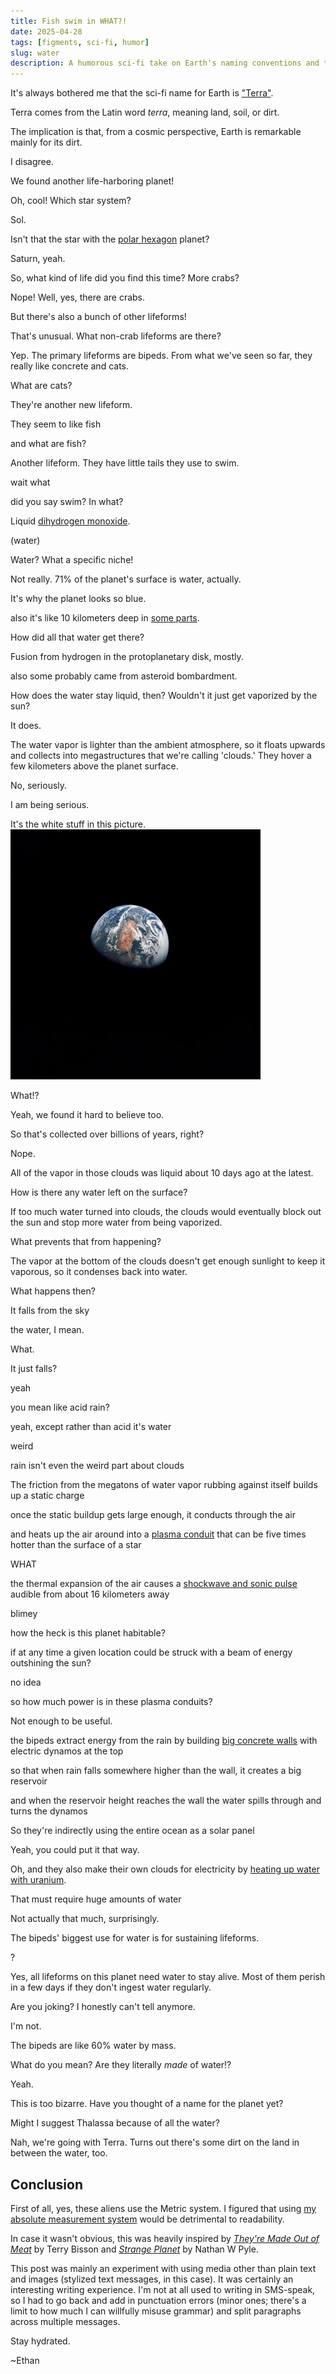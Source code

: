```yaml
---
title: Fish swim in WHAT?!
date: 2025-04-28
tags: [figments, sci-fi, humor]
slug: water
description: A humorous sci-fi take on Earth's naming conventions and the prevalence of water and aquatic life.
---
```


It's always bothered me that the sci-fi name for Earth is ["Terra"](https://tvtropes.org/pmwiki/pmwiki.php/Main/PlanetTerra).

Terra comes from the Latin word *terra*, meaning land, soil, or dirt.

The implication is that, from a cosmic perspective, Earth is remarkable mainly for its dirt.

I disagree.

<div class="chat">
<p class="a">We found another life-harboring planet!</p>
<p class="b">Oh, cool! Which star system?</p>
<p class="a">Sol.</p>
<p class="b">Isn't that the star with the <a href="https://en.wikipedia.org/wiki/Saturn%27s_hexagon">polar hexagon</a> planet?</p>
<p class="a">Saturn, yeah.</p>
<p class="b">So, what kind of life did you find this time? More crabs?</p>
<p class="a">Nope! Well, yes, there are crabs.</p>
<p class="a">But there's also a bunch of other lifeforms!</p>
<p class="b">That's unusual. What non-crab lifeforms are there?</p>
<p class="a">Yep. The primary lifeforms are bipeds. From what we've seen so far, they really like concrete and cats.</p>
<p class="b">What are cats?</p>
<p class="a">They're another new lifeform.</p>
<p class="a">They seem to like fish</p>
<p class="b">and what are fish?</p>
<p class="a">Another lifeform. They have little tails they use to swim.</p>
<p class="b">wait what</p>
<p class="b">did you say swim? In what?</p>
<p class="a">Liquid <a href="https://en.wikipedia.org/wiki/Dihydrogen_monoxide">dihydrogen monoxide</a>.</p>
<p class="a">(water)</p>
<p class="b">Water? What a specific niche!</p>
<p class="a">Not really. 71% of the planet's surface is water, actually.</p>
<p class="a">It's why the planet looks so blue.</p>
<p class="a">also it's like 10 kilometers deep in <a href="https://en.wikipedia.org/wiki/Challenger_Deep">some parts</a>.</p>
<p class="b">How did all that water get there?</p>
<p class="a">Fusion from hydrogen in the protoplanetary disk, mostly.</p>
<p class="a">also some probably came from asteroid bombardment.</p>
<p class="b">How does the water stay liquid, then? Wouldn't it just get vaporized by the sun?</p>
<p class="a">It does.</p>
<p class="a">The water vapor is lighter than the ambient atmosphere, so it floats upwards and collects into megastructures that we're calling 'clouds.' They hover a few kilometers above the planet surface.</p>
<p class="b">No, seriously.</p>
<p class="a">I am being serious.</p>
<p class="a">It's the white stuff in this picture. <img src="/media/earth_far_away.webp" alt="NOFIG An image of the Earth from orbit" width="400px"></p>
<p class="b">What!?</p>
<p class="a">Yeah, we found it hard to believe too.</p>
<p class="b">So that's collected over billions of years, right?</p>
<p class="a">Nope.</p>
<p class="a">All of the vapor in those clouds was liquid about 10 days ago at the latest.</p>
<p class="b">How is there any water left on the surface?</p>
<p class="a">If too much water turned into clouds, the clouds would eventually block out the sun and stop more water from being vaporized.</p>
<p class="b">What prevents that from happening?</p>
<p class="a">The vapor at the bottom of the clouds doesn't get enough sunlight to keep it vaporous, so it condenses back into water.</p>
<p class="b">What happens then?</p>
<p class="a">It falls from the sky</p>
<p class="a">the water, I mean.</p>
<p class="b">What.</p>
<p class="b">It just falls?</p>
<p class="a">yeah</p>
<p class="b">you mean like acid rain?</p>
<p class="a">yeah, except rather than acid it's water</p>
<p class="b">weird</p>
<p class="a">rain isn't even the weird part about clouds</p>
<p class="a">The friction from the megatons of water vapor rubbing against itself builds up a static charge</p>
<p class="a">once the static buildup gets large enough, it conducts through the air</p>
<p class="a">and heats up the air around into a <a href="https://en.wikipedia.org/wiki/Lightning">plasma conduit</a> that can be five times hotter than the surface of a star</p>
<p class="b">WHAT</p>
<p class="a">the thermal expansion of the air causes a <a href="https://en.wikipedia.org/wiki/Thunder">shockwave and sonic pulse</a> audible from about 16 kilometers away</p>
<p class="b">blimey</p>
<p class="b">how the heck is this planet habitable?</p>
<p class="b">if at any time a given location could be struck with a beam of energy outshining the sun?</p>
<p class="a">no idea</p>
<p class="b">so how much power is in these plasma conduits?</p>
<p class="a">Not enough to be useful.</p>
<p class="a">the bipeds extract energy from the rain by building <a href="https://en.wikipedia.org/wiki/Hydroelectricity">big concrete walls</a> with electric dynamos at the top</p>
<p class="a">so that when rain falls somewhere higher than the wall, it creates a big reservoir</p>
<p class="a">and when the reservoir height reaches the wall the water spills through and turns the dynamos</p>
<p class="b">So they're indirectly using the entire ocean as a solar panel</p>
<p class="a">Yeah, you could put it that way.</p>
<p class="a">Oh, and they also make their own clouds for electricity by <a href="https://en.wikipedia.org/wiki/Nuclear_reactor">heating up water with uranium</a>.</p>
<p class="b">That must require huge amounts of water</p>
<p class="a">Not actually that much, surprisingly.</p>
<p class="a">The bipeds' biggest use for water is for sustaining lifeforms.</p>
<p class="b">?</p>
<p class="a">Yes, all lifeforms on this planet need water to stay alive. Most of them perish in a few days if they don't ingest water regularly.</p>
<p class="b">Are you joking? I honestly can't tell anymore.</p>
<p class="a">I'm not.</p>
<p class="a">The bipeds are like 60% water by mass.</p>
<p class="b">What do you mean? Are they literally <em>made</em> of water!?</p>
<p class="a">Yeah.</p>
<p class="b">This is too bizarre. Have you thought of a name for the planet yet?</p>
<p class="b">Might I suggest Thalassa because of all the water?</p>
<p class="a">Nah, we're going with Terra. Turns out there's some dirt on the land in between the water, too.</p>
</div>

## Conclusion

First of all, yes, these aliens use the Metric system. I figured that using [my absolute measurement system](/blog/quanth) would be detrimental to readability.

In case it wasn't obvious, this was heavily inspired by [*They're Made Out of Meat*](https://en.wikipedia.org/wiki/They%27re_Made_Out_of_Meat) by Terry Bisson and [*Strange Planet*](https://en.wikipedia.org/wiki/Nathan_W._Pyle#Strange_Planet_series) by Nathan W Pyle.

This post was mainly an experiment with using media other than plain text and images (stylized text messages, in this case). It was certainly an interesting writing experience. I'm not at all used to writing in SMS-speak, so I had to go back and add in punctuation errors (minor ones; there's a limit to how much I can willfully misuse grammar) and split paragraphs across multiple messages.

Stay hydrated.

~Ethan
